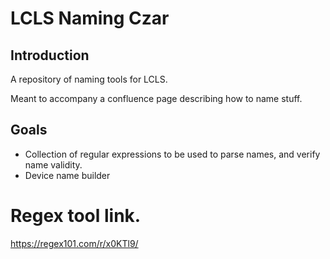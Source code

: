 # LCLS Naming Czar
## Introduction
A repository of naming tools for LCLS.

Meant to accompany a confluence page describing how to name stuff.

## Goals
- Collection of regular expressions to be used to parse names, and verify name validity.
- Device name builder

# Regex tool link.
https://regex101.com/r/x0KTl9/
